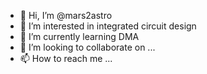 - 👋 Hi, I’m @mars2astro
- 👀 I’m interested in integrated circuit design
- 🌱 I’m currently learning DMA
- 💞️ I’m looking to collaborate on ...
- 📫 How to reach me ...

<!---
mars2astro/mars2astro is a ✨ special ✨ repository because its `README.md` (this file) appears on your GitHub profile.
You can click the Preview link to take a look at your changes.
--->
